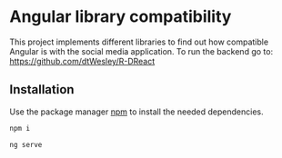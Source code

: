# Angular library compatibility

This project implements different libraries to find out how compatible Angular is with the social media application. To run the backend go to: https://github.com/dtWesley/R-DReact
## Installation

Use the package manager [npm](https://nodejs.org/en/download) to install the needed dependencies.

```bash
npm i

ng serve
```
